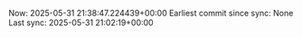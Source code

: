 Now: 2025-05-31 21:38:47.224439+00:00 Earliest commit since sync: None Last sync: 2025-05-31 21:02:19+00:00
